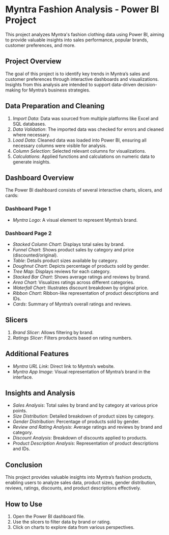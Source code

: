 # Myntra Fashion Analysis - Power BI Project

This project analyzes Myntra's fashion clothing data using Power BI, aiming to provide valuable insights into sales performance, popular brands, customer preferences, and more.

## Project Overview

The goal of this project is to identify key trends in Myntra’s sales and customer preferences through interactive dashboards and visualizations. Insights from this analysis are intended to support data-driven decision-making for Myntra’s business strategies.

## Data Preparation and Cleaning

1. *Import Data*: Data was sourced from multiple platforms like Excel and SQL databases.
2. *Data Validation*: The imported data was checked for errors and cleaned where necessary.
3. *Load Data*: Cleaned data was loaded into Power BI, ensuring all necessary columns were visible for analysis.
4. *Column Selection*: Selected relevant columns for visualizations.
5. *Calculations*: Applied functions and calculations on numeric data to generate insights.

## Dashboard Overview

The Power BI dashboard consists of several interactive charts, slicers, and cards:

### Dashboard Page 1
- *Myntra Logo*: A visual element to represent Myntra’s brand.

### Dashboard Page 2
- *Stacked Column Chart*: Displays total sales by brand.
- *Funnel Chart*: Shows product sales by category and price (discounted/original).
- *Table*: Details product sizes available by category.
- *Doughnut Chart*: Depicts percentage of products sold by gender.
- *Tree Map*: Displays reviews for each category.
- *Stacked Bar Chart*: Shows average ratings and reviews by brand.
- *Area Chart*: Visualizes ratings across different categories.
- *Waterfall Chart*: Illustrates discount breakdown by original price.
- *Ribbon Chart*: Ribbon-like representation of product descriptions and IDs.
- *Cards*: Summary of Myntra’s overall ratings and reviews.
  
## Slicers

1. *Brand Slicer*: Allows filtering by brand.
2. *Ratings Slicer*: Filters products based on rating numbers.

## Additional Features

- *Myntra URL Link*: Direct link to Myntra’s website.
- *Myntra App Image*: Visual representation of Myntra’s brand in the interface.

## Insights and Analysis

- *Sales Analysis*: Total sales by brand and by category at various price points.
- *Size Distribution*: Detailed breakdown of product sizes by category.
- *Gender Distribution*: Percentage of products sold by gender.
- *Review and Rating Analysis*: Average ratings and reviews by brand and category.
- *Discount Analysis*: Breakdown of discounts applied to products.
- *Product Description Analysis*: Representation of product descriptions and IDs.

## Conclusion

This project provides valuable insights into Myntra’s fashion products, enabling users to analyze sales data, product sizes, gender distribution, reviews, ratings, discounts, and product descriptions effectively.

## How to Use

1. Open the Power BI dashboard file.
2. Use the slicers to filter data by brand or rating.
3. Click on charts to explore data from various perspectives.
